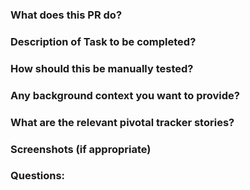 ### What does this PR do?



### Description of Task to be completed?



### How should this be manually tested?



### Any background context you want to provide?



### What are the relevant pivotal tracker stories?



### Screenshots (if appropriate)



### Questions:


